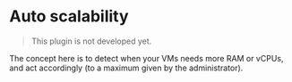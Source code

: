 # Auto scalability

> This plugin is not developed yet.

The concept here is to detect when your VMs needs more RAM or vCPUs, and act accordingly (to a maximum given by the administrator).
